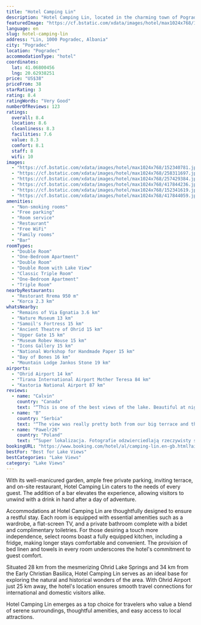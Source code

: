 ```yaml
---
title: "Hotel Camping Lin"
description: "Hotel Camping Lin, located in the charming town of Pogradec, stands out as a serene retreat for travelers seeking both comfort and convenience."
featuredImage: "https://cf.bstatic.com/xdata/images/hotel/max1024x768/152340781.jpg?k=4ee99c9cc754cddb0508ae07f902b072e216f0b4a782d5a7e4f4d49508dc9f5c&o=&hp=1"
language: en
slug: hotel-camping-lin
address: "Lin, 1000 Pogradec, Albania"
city: "Pogradec"
location: "Pogradec"
accommodationType: "hotel"
coordinates:
  lat: 41.06800456
  lng: 20.62938251
price: "US$38"
priceFrom: 38
starRating: 3
rating: 8.4
ratingWords: "Very Good"
numberOfReviews: 123
ratings:
  overall: 8.4
  location: 8.6
  cleanliness: 8.3
  facilities: 7.6
  value: 8.3
  comfort: 8.1
  staff: 8
  wifi: 10
images:
  - "https://cf.bstatic.com/xdata/images/hotel/max1024x768/152340781.jpg?k=4ee99c9cc754cddb0508ae07f902b072e216f0b4a782d5a7e4f4d49508dc9f5c&o=&hp=1"
  - "https://cf.bstatic.com/xdata/images/hotel/max1024x768/258311697.jpg?k=819482fd83a2b378786675382f4dd01b3e7548e0e3c64f32af6b0122d9e1e3cd&o=&hp=1"
  - "https://cf.bstatic.com/xdata/images/hotel/max1024x768/257429384.jpg?k=6f871a9ac575b426814123b9fb30fa215e90edfba60d2906f0e0c50d007b6f98&o=&hp=1"
  - "https://cf.bstatic.com/xdata/images/hotel/max1024x768/417844236.jpg?k=212e1252aae7333ad50848c026913201df0b05c5023cafbd8df4b1fd8c666fa5&o=&hp=1"
  - "https://cf.bstatic.com/xdata/images/hotel/max1024x768/152341619.jpg?k=db58e64e069c86fa7ec558ccc52f19723c04b1ca869de4046a85ff53b620a841&o=&hp=1"
  - "https://cf.bstatic.com/xdata/images/hotel/max1024x768/417844059.jpg?k=73c263a065d049423eedd5f8e0c1ea968041b99dfd917ff0743520bb9aa9583f&o=&hp=1"
amenities:
  - "Non-smoking rooms"
  - "Free parking"
  - "Room service"
  - "Restaurant"
  - "Free WiFi"
  - "Family rooms"
  - "Bar"
roomTypes:
  - "Double Room"
  - "One-Bedroom Apartment"
  - "Double Room"
  - "Double Room with Lake View"
  - "Classic Triple Room"
  - "One-Bedroom Apartment"
  - "Triple Room"
nearbyRestaurants:
  - "Restorant Rrema 950 m"
  - "Korca 2.3 km"
whatsNearby:
  - "Remains of Via Egnatia 3.6 km"
  - "Nature Museum 13 km"
  - "Samoil's Fortress 15 km"
  - "Ancient Theatre of Ohrid 15 km"
  - "Upper Gate 15 km"
  - "Museum Robev House 15 km"
  - "Icons Gallery 15 km"
  - "National Workshop for Handmade Paper 15 km"
  - "Bay of Bones 16 km"
  - "Mountain Lodge Jankos Stone 19 km"
airports:
  - "Ohrid Airport 14 km"
  - "Tirana International Airport Mother Teresa 84 km"
  - "Kastoria National Airport 87 km"
reviews:
  - name: "Calvin"
    country: "Canada"
    text: "“This is one of the best views of the lake. Beautiful at night. Nicely located for access to Ohrid and Pogradec.”"
  - name: "B"
    country: "Serbia"
    text: "“The view was really pretty both from our big terrace and the restaurant. The room was clean, so were the sheets and towels. The AC worked very well. The host, probably the owner, was really kind and helpful!”"
  - name: "Pawelr26"
    country: "Poland"
    text: "“Super lokalizacja. Fotografie odzwierciedlają rzeczywisty stan. Duży pokój z lodówką. Piękny widok z tarasu. Wybrałem ten hotel na jedną noc i jestem zadowolony.”"
bookingURL: "https://www.booking.com/hotel/al/camping-lin.en-gb.html?aid=8035640"
bestFor: "Best for Lake Views"
bestCategories: "Lake Views"
category: "Lake Views"
---
```


With its well-manicured garden, ample free private parking, inviting terrace, and on-site restaurant, Hotel Camping Lin caters to the needs of every guest. The addition of a bar elevates the experience, allowing visitors to unwind with a drink in hand after a day of adventure.

Accommodations at Hotel Camping Lin are thoughtfully designed to ensure a restful stay. Each room is equipped with essential amenities such as a wardrobe, a flat-screen TV, and a private bathroom complete with a bidet and complimentary toiletries. For those desiring a touch more independence, select rooms boast a fully equipped kitchen, including a fridge, making longer stays comfortable and convenient. The provision of bed linen and towels in every room underscores the hotel's commitment to guest comfort.

Situated 28 km from the mesmerizing Ohrid Lake Springs and 34 km from the Early Christian Basilica, Hotel Camping Lin serves as an ideal base for exploring the natural and historical wonders of the area. With Ohrid Airport just 25 km away, the hotel's location ensures smooth travel connections for international and domestic visitors alike.

Hotel Camping Lin emerges as a top choice for travelers who value a blend of serene surroundings, thoughtful amenities, and easy access to local attractions.